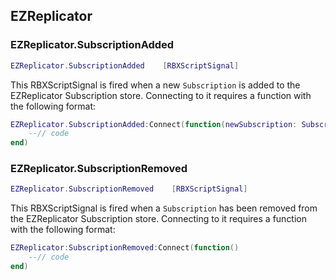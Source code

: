 ## EZReplicator
### EZReplicator.SubscriptionAdded
```lua
EZReplicator.SubscriptionAdded    [RBXScriptSignal]
```
This RBXScriptSignal is fired when a new `Subscription` is added to the EZReplicator Subscription store. Connecting to it requires a function with the following format:
```lua
EZReplicator.SubscriptionAdded:Connect(function(newSubscription: Subscription)
    --// code
end)
```
### EZReplicator.SubscriptionRemoved
```lua
EZReplicator.SubscriptionRemoved    [RBXScriptSignal]
```
This RBXScriptSignal is fired when a `Subscription` has been removed from the EZReplicator Subscription store. Connecting to it requires a function with the following format:
```lua
EZReplicator:SubscriptionRemoved:Connect(function()
    --// code
end)
```